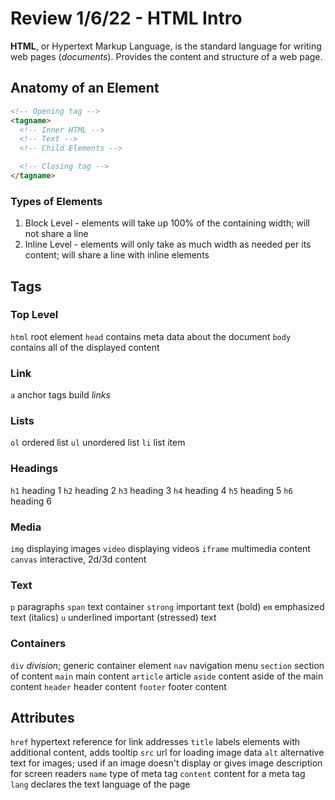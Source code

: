 # Review 1/6/22 - HTML Intro

**HTML**, or Hypertext Markup Language, is the standard language for writing web pages (_documents_). Provides the content and structure of a web page.

## Anatomy of an Element

```html
<!-- Opening tag -->
<tagname>
  <!-- Inner HTML -->
  <!-- Text -->
  <!-- Child Elements -->

  <!-- Closing tag -->
</tagname>
```

### Types of Elements

1. Block Level - elements will take up 100% of the containing width; will not share a line
2. Inline Level - elements will only take as much width as needed per its content; will share a line with inline elements

## Tags

### Top Level

`html` root element
`head` contains meta data about the document
`body` contains all of the displayed content

### Link

`a` anchor tags build _links_

### Lists

`ol` ordered list
`ul` unordered list
`li` list item

### Headings

`h1` heading 1
`h2` heading 2
`h3` heading 3
`h4` heading 4
`h5` heading 5
`h6` heading 6

### Media

`img` displaying images
`video` displaying videos
`iframe` multimedia content
`canvas` interactive, 2d/3d content

### Text

`p` paragraphs
`span` text container
`strong` important text (bold)
`em` emphasized text (italics)
`u` underlined important (stressed) text

### Containers

`div` _division_; generic container element
`nav` navigation menu
`section` section of content
`main` main content
`article` article
`aside` content aside of the main content
`header` header content
`footer` footer content

## Attributes

`href` hypertext reference for link addresses
`title` labels elements with additional content, adds tooltip
`src` url for loading image data
`alt` alternative text for images; used if an image doesn't display or gives image description for screen readers
`name` type of meta tag
`content` content for a meta tag
`lang` declares the text language of the page
